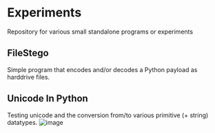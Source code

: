 # Experiments
Repository for various small standalone programs or experiments

## FileStego
Simple program that encodes and/or decodes a Python payload as harddrive files.

## Unicode In Python
Testing unicode and the conversion from/to various primitive (+ string) datatypes.
![image](https://github.com/blue-hexagon/Experiment-Repository/assets/26361520/2091bf17-fa77-4011-ad6e-e8a3f4c9ced9)

